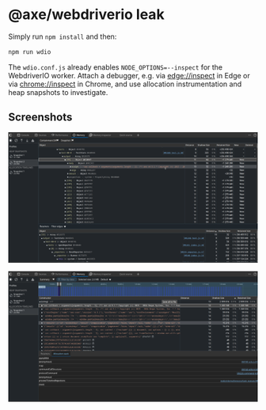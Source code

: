 # @axe/webdriverio leak

Simply run `npm install` and then:

```bash
npm run wdio
```

The `wdio.conf.js` already enables `NODE_OPTIONS=--inspect` for the WebdriverIO worker.
Attach a debugger, e.g. via [edge://inspect](chrome://inspect) in Edge or via [chrome://inspect](chrome://inspect) in Chrome, and use allocation instrumentation and heap snapshots to investigate.

## Screenshots

![Heap containment diff view of the script leak](heap-view-script-leak.png)

![Allocation timeline from a single call](allocation-timeline.png)